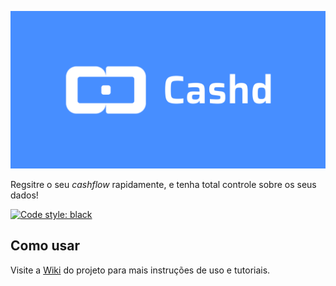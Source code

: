 ![banner](https://raw.githubusercontent.com/VFLins/cashd/main/src/cashd/assets/gh_banner-cashd.png)

Regsitre o seu *cashflow* rapidamente, e tenha total controle sobre os seus dados!

[![Code style: black](https://img.shields.io/badge/code%20style-black-000000.svg)](https://github.com/psf/black)

## Como usar

Visite a [Wiki](https://github.com/VFLins/cashd/wiki) do projeto para mais instruções de uso e tutoriais.
